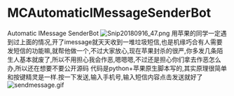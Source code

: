 # MCAutomaticIMessageSenderBot
Automatic IMessage SenderBot
![Snip20180916_47.png](https://upload-images.jianshu.io/upload_images/3258209-a6a42c581c1524fb.png?imageMogr2/auto-orient/strip%7CimageView2/2/w/1240)
用苹果的同学一定遇到过上面的情况,开了imessage就天天收到一堆垃圾短信,也是机缘巧合有人需要发短信的功能嘛,就帮他做一个,不过大家放心,现在苹果封杀的很严,你多发几条陌生人基本就废了,所以不用担心我会作恶,嗯嗯嗯,不过还是担心你们拿去作恶怎么办,所以还在想要不要公开源码
代码是python+苹果原生脚本写的,其实原理很简单和按键精灵是一样.按一下发送,输入手机号,输入短信内容点击发送就好了
![sendmessage.gif](https://upload-images.jianshu.io/upload_images/3258209-801dab219aea6af0.gif?imageMogr2/auto-orient/strip)
